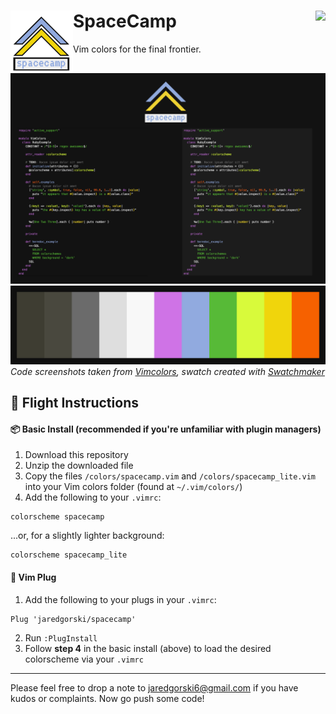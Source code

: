 # SpaceCamp <img align="right" src="https://www.vim.org/images/vim_created.gif"><img align="left" width="100" height="100" src="/.media/spacecamp_logo.png">
Vim colors for the final frontier.

![SpaceCamp Theme](/.media/spacecamp_demo.png)
![Theme Swatch](/.media/spacecamp_colors.png)
*Code screenshots taken from [Vimcolors](http://vimcolors.com/936/spacecamp/dark), swatch created with [Swatchmaker](https://github.com/jaredgorski/Swatchmaker)*

## 🚀  Flight Instructions
#### 📦  Basic Install (recommended if you're unfamiliar with plugin managers)
1) Download this repository
2) Unzip the downloaded file
3) Copy the files `/colors/spacecamp.vim` and `/colors/spacecamp_lite.vim` into your Vim colors folder (found at `~/.vim/colors/`)
4) Add the following to your `.vimrc`:
```vim
colorscheme spacecamp
```
...or, for a slightly lighter background:
```vim
colorscheme spacecamp_lite
```

#### 🔌  Vim Plug
1) Add the following to your plugs in your `.vimrc`:
```vim
Plug 'jaredgorski/spacecamp'
```
2) Run `:PlugInstall`
3) Follow **step 4** in the basic install (above) to load the desired colorscheme via your `.vimrc`

---

Please feel free to drop a note to jaredgorski6@gmail.com if you have kudos or complaints. Now go push some code!

